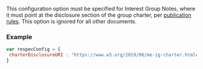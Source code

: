 This configuration option must be specified for Interest Group Notes, where it must point at the disclosure section of the group charter, per [publication rules](https://www.w3.org/pubrules/doc/rules/?profile=IG-NOTE#patPolReq). This option is ignored for all other documents.

### Example

```js
var respecConfig = {
 charterDisclosureURI : "https://www.w3.org/2019/06/me-ig-charter.html#patentpolicy",
}
```